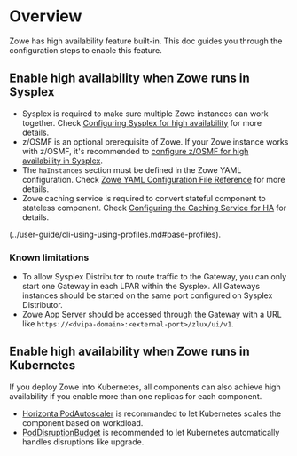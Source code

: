 # Overview

Zowe has high availability feature built-in. This doc guides you through the configuration steps to enable this feature.

## Enable high availability when Zowe runs in Sysplex

- Sysplex is required to make sure multiple Zowe instances can work together. Check [Configuring Sysplex for high availability](../user-guide/configure-sysplex) for more details.
- z/OSMF is an optional prerequisite of Zowe. If your Zowe instance works with z/OSMF, it's recommended to [configure z/OSMF for high availability in Sysplex](../user-guide/systemrequirements-zosmf-ha).
- The `haInstances` section must be defined in the Zowe YAML configuration. Check [Zowe YAML Configuration File Reference](../appendix/zowe-yaml-configuration.md) for more details.
- Zowe caching service is required to convert stateful component to stateless component. Check [Configuring the Caching Service for HA](../user-guide/configure-caching-service-ha) for details.


(../user-guide/cli-using-using-profiles.md#base-profiles).



### Known limitations

- To allow Sysplex Distributor to route traffic to the Gateway, you can only start one Gateway in each LPAR within the Sysplex. All Gateways instances should be started on the same port configured on Sysplex Distributor.
- Zowe App Server should be accessed through the Gateway with a URL like `https://<dvipa-domain>:<external-port>/zlux/ui/v1`.

## Enable high availability when Zowe runs in Kubernetes

If you deploy Zowe into Kubernetes, all components can also achieve high availability if you enable more than one replicas for each component.

- [HorizontalPodAutoscaler](../user-guide/k8s-config#horizontalpodautoscaler) is recommanded to let Kubernetes scales the component based on workdload.
- [PodDisruptionBudget](../user-guide/k8s-config#poddisruptionbudget) is recommended to let Kubernetes automatically handles disruptions like upgrade.
